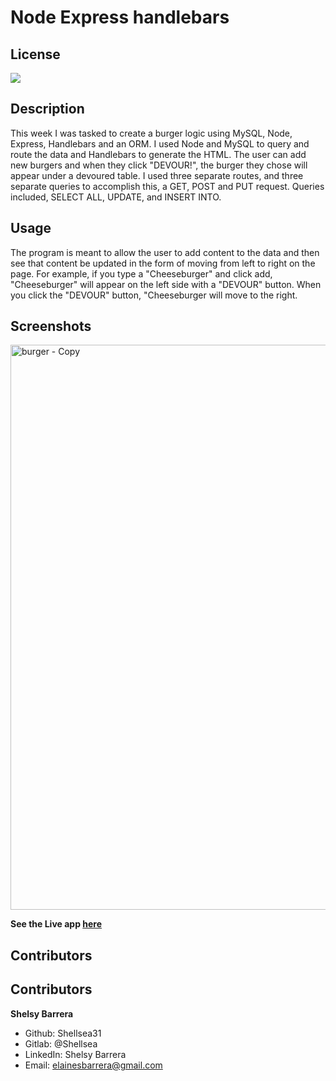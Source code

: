 # Node Express handlebars

## License

 <img src="https://img.shields.io/badge/LICENSE-mit-green"/>

## Description

This week I was tasked to create a burger logic using MySQL, Node, Express, Handlebars and an ORM. I used Node and MySQL to query and route the data and Handlebars to generate the HTML. The user can add new burgers and when they click "DEVOUR!", the burger they chose will appear under a devoured table. I used three separate routes, and three separate queries to accomplish this, a GET, POST and PUT request. Queries included, SELECT ALL, UPDATE, and INSERT INTO.

## Usage

The program is meant to allow the user to add content to the data and then see that content be updated in the form of moving from left to right on the page. For example, if you type a "Cheeseburger" and click add, "Cheeseburger" will appear on the left side with a "DEVOUR" button. When you click the "DEVOUR" button, "Cheeseburger will move to the right.

## Screenshots

<img width="904" alt="burger - Copy" src="https://user-images.githubusercontent.com/70654835/104363435-05101880-54ca-11eb-9b21-e2a08679139a.png">

**See the Live app [here]()**

## Contributors

## Contributors

**Shelsy Barrera**

- Github: Shellsea31
- Gitlab: @Shellsea
- LinkedIn: Shelsy Barrera
- Email: elainesbarrera@gmail.com
